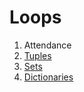 # Loops

1. Attendance
2. [Tuples](https://www.w3schools.com/python/python_tuples.asp)
3. [Sets](https://www.w3schools.com/python/python_sets.asp)
4.  [Dictionaries](https://www.w3schools.com/python/python_dictionaries.asp)
